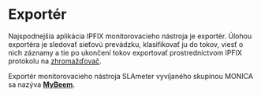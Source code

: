 Exportér
=============


Najspodnejšia aplikácia IPFIX monitorovacieho nástroja je exportér. Úlohou exportéra je sledovať sieťovú prevádzku, klasifikovať ju do tokov, viesť o nich záznamy a tie po ukončení tokov exportovať prostredníctvom IPFIX protokolu na [zhromažďovač](https://git.cnl.sk/monica/slameter_collector/wikis/collector).


Exportér monitorovacieho nástroja SLAmeter vyvíjaného skupinou MONICA sa nazýva **[MyBeem](https://git.cnl.sk/monica/slameter_exporter/wikis/mybeem)**.